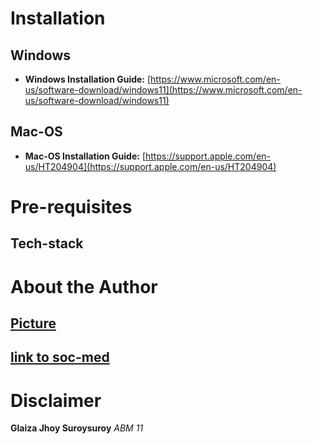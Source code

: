 # Installation
 ## Windows
 * **Windows Installation Guide:**
[https://www.microsoft.com/en-us/software-download/windows11](https://www.microsoft.com/en-us/software-download/windows11)

 ## Mac-OS
 * **Mac-OS Installation Guide:**
[https://support.apple.com/en-us/HT204904](https://support.apple.com/en-us/HT204904)

# Pre-requisites
 ## Tech-stack
 

# About the Author
 ## [Picture](https://th.bing.com/th/id/OIP.yLf7kQVaLpxqCZX1VRHw-wHaEK?rs=1&pid=ImgDetMain)
 ## [link to soc-med](https://www.facebook.com/profile.php?id=61558329915927)

# Disclaimer
 **Glaiza Jhoy Suroysuroy**
  _ABM 11_
